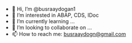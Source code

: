 - 👋 Hi, I’m @busraaydogan1
- 👀 I’m interested in ABAP, CDS, IDoc
- 🌱 I’m currently learning ...
- 💞️ I’m looking to collaborate on ...
- 📫 How to reach me: busraaydogn@gmail.com

<!---
busraaydogan1/busraaydogan1 is a ✨ special ✨ repository because its `README.md` (this file) appears on your GitHub profile.
You can click the Preview link to take a look at your changes.
--->
